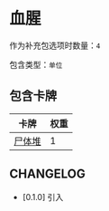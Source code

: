 # 血腥

作为补充包选项时数量：`4`

包含类型：`单位`

## 包含卡牌

卡牌 | 权重
--- | ---
[尸体堆](../卡牌/尸体堆.md) | 1

## CHANGELOG

- [0.1.0] 引入
